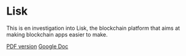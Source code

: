 # Lisk

This is en investigation into Lisk, the blockchain platform that aims at making blockchain apps easier to make.

<a href="Lisk.pdf">PDF version</a>
<a href="https://docs.google.com/document/d/1TBMM3IG6QAlzuVSlDNdb9CvfstAUMybmiE0jbs1fJhA/edit?usp=sharing"> Google Doc</a>
